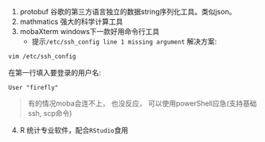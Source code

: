 1. protobuf
	谷歌的第三方语言独立的数据string序列化工具。类似json。
 2. mathmatics
	强大的科学计算工具
 3. mobaXterm
	 windows下一款好用命令行工具
	  - 提示`/etc/ssh_config line 1 missing argument`
	   解决方案:
```bash
vim /etc/ssh_config
```
在第一行填入要登录的用户名:
```config
User "firefly"
```
>有的情况moba会连不上， 也没反应， 可以使用powerShell应急(支持基础ssh, scp命令)

 4. R
	统计专业软件，配合`RStudio`食用 